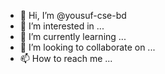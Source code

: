 - 👋 Hi, I’m @yousuf-cse-bd
- 👀 I’m interested in ...
- 🌱 I’m currently learning ...
- 💞️ I’m looking to collaborate on ...
- 📫 How to reach me ...

<!---
yousuf-cse-bd/yousuf-cse-bd is a ✨ special ✨ repository because its `README.md` (this file) appears on your GitHub profile.
You can click the Preview link to take a look at your changes.
--->
